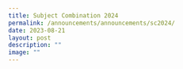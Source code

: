 ```yaml
---
title: Subject Combination 2024
permalink: /announcements/announcements/sc2024/
date: 2023-08-21
layout: post
description: ""
image: ""
---
```


